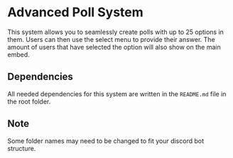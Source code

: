 # Advanced Poll System
This system allows you to seamlessly create polls with up to 25 options in them. Users can then use the select menu to provide their answer. The amount of users that have selected the option will also show on the main embed.

## Dependencies
All needed dependencies for this system are written in the `README.md` file in the root folder.

## Note
Some folder names may need to be changed to fit your discord bot structure.